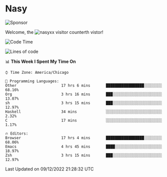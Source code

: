 # Nasy

<!--
<p align="center">
<img height="200" src="https://github-readme-stats.vercel.app/api?username=nasyxx&count_private=true&show_icons=true&theme=dracula&include_all_commits=true"/>
<img height="200" src="https://github-readme-stats.vercel.app/api/top-langs/?username=nasyxx&theme=dracula&hide=html,jupyter+notebook&count_private=true&show_icons=true"/>
</p>

  
----------------
-->

![Sponsor](https://img.shields.io/static/v1.svg?label=Sponsor&message=%E2%9D%A4&logo=GitHub&style=flat&color=pink)
 
Welcome, the ![nasyxx visitor counter](https://count.getloli.com/get/@nasyxx?theme=rule34)th vistor!
 
<!--START_SECTION:waka-->
![Code Time](http://img.shields.io/badge/Code%20Time-2%2C910%20hrs%201%20min-blue)

![Lines of code](https://img.shields.io/badge/From%20Hello%20World%20I%27ve%20Written-5%20Million%20lines%20of%20code-blue)

📊 **This Week I Spent My Time On** 

```text
⌚︎ Time Zone: America/Chicago

💬 Programming Languages: 
Other                    17 hrs 6 mins       █████████████████░░░░░░░░   68.16% 
Org                      3 hrs 16 mins       ███░░░░░░░░░░░░░░░░░░░░░░   13.07% 
sh                       3 hrs 15 mins       ███░░░░░░░░░░░░░░░░░░░░░░   12.97% 
Haskell                  34 mins             ░░░░░░░░░░░░░░░░░░░░░░░░░   2.32% 
C                        17 mins             ░░░░░░░░░░░░░░░░░░░░░░░░░   1.17%

🔥 Editors: 
Browser                  17 hrs 4 mins       █████████████████░░░░░░░░   68.06% 
Emacs                    4 hrs 45 mins       ████░░░░░░░░░░░░░░░░░░░░░   18.97% 
Zsh                      3 hrs 15 mins       ███░░░░░░░░░░░░░░░░░░░░░░   12.97%

```


 Last Updated on 09/12/2022 21:28:32 UTC
<!--END_SECTION:waka-->

<!-- ![visitors](https://visitor-badge.laobi.icu/badge?page_id=nasyxx.nasyxx) -->
